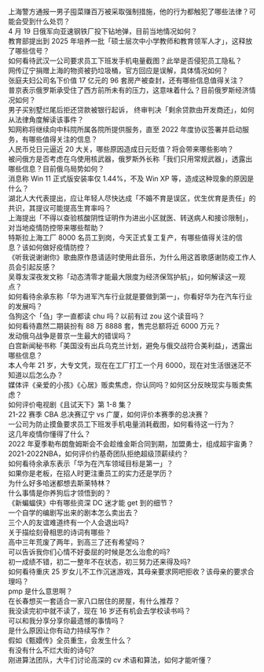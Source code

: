 上海警方通报一男子囤菜赚百万被采取强制措施，他的行为都触犯了哪些法律？可能会受到什么处罚？  
4 月 19 日俄军向亚速钢铁厂投下钻地弹，目前当地情况如何？  
教育部提出到 2025 年培养一批「硕士层次中小学教师和教育领军人才」，这释放了哪些信号？  
如何看待武汉一公司要求员工下班发手机电量截图？此举是否侵犯员工隐私？  
网传辽宁捐赠上海的物资被扔垃圾桶，官方回应是误解，具体情况如何？  
张庭夫妇公司名下价值 17 亿元的 96 套房产被查封，还有哪些信息值得关注？  
普京表示俄罗斯承受住了西方前所未有的压力，这意味着什么？目前俄罗斯经济情况如何？  
男子买别墅烂尾后拒还贷款被银行起诉， 终审判决「剩余贷款由开发商还」，如何从法律角度解读该事件？  
知网称将继续向中科院所属各院所提供服务，直至 2022 年度协议签署并启动服务，有哪些值得关注的信息？  
人民币兑日元逼近 20 大关，哪些原因造成日元贬值？将会带来哪些影响？  
被问俄方是否考虑在乌使用核武器，俄罗斯外长称「我们只用常规武器」，透露出哪些信息？目前俄乌局势如何？  
消息称 Win 11 正式版安装率仅 1.44%，不及 Win XP 等，造成这种现象的原因是什么？  
湖北人大代表提出，应让年轻人尽快达成「不婚不育是误区，优生优育是责任」的共识，其提议可能提高生育率吗？  
上海提出「不得以查验核酸阴性证明作为进出小区就医、转送病人和接诊限制」，对当地疫情防控带来哪些帮助？  
特斯拉上海工厂 8000 名员工到岗，今天正式复工复产，有哪些值得关注的信息？该如何做好疫情防控？  
《听我说谢谢你》歌曲原作恳请适时使用此音乐，为什么用这首歌感谢防疫工作人员会引起反感？  
吴尊友深夜发文称「动态清零才能最大限度为经济保驾护航」，如何解读这一观点？  
如何看待余承东称「华为进军汽车行业就是要做到第一」，你看好华为在汽车行业的发展吗？  
刍狗这个「刍」字一直都读 chu 吗？以前有过 zou 这个读音吗？  
如何看待嘉然二期装扮有 88 万 8888 套，售完总额将近 6000 万元？  
发动俄乌战争是普京一生最大的错误吗？  
白宫新闻秘书称「美国没有出兵乌克兰计划，避免与俄交战符合美利益」，透露出哪些信息？  
本人今年 21 岁，大专文凭，现在在工厂打工一个月 6000，现在对生活很迷茫不知道以后怎么办？  
媒体评《亲爱的小孩》《心居》贩卖焦虑，你认同吗？如何区分反映现实与贩卖焦虑？  
如何评价电视剧《且试天下》第 1-8 集？  
21-22 赛季 CBA 总决赛辽宁 vs 广厦，如何评价本赛季的总决赛？  
一公司为防止摸鱼要求员工下班发手机电量消耗截图，如何看待这一行为？  
这几年疫情你懂得了什么？  
2022 年夏季勒布朗詹姆斯会不会趁维金斯合同到期，加盟勇士，组成超宇宙勇？  
2021-2022NBA，如何评价约基奇团队拒绝超级顶薪续约？  
如何看待余承东表示「华为在汽车领域目标是第一」？  
如果你是老板，在招人时更注重员工的实力还是学历？  
为什么好多哈迷都想去斯莱特林？  
什么事情是你养狗后才领悟到的？  
《新蝙蝠侠》中有哪些资深 DC 迷才能 get 到的细节？  
一个自学的编剧写出来的剧本怎么卖出去？  
三个人的友谊难道终有一个人会退出吗?  
关于描绘刻骨相思的诗词有哪些？  
高中三年荒废了两年，到高三了还有希望吗？  
可以告诉我你们心情不好委屈的时候是怎么治愈的吗?  
初一成绩不错，初二一整年不在状态，初三努力还来得及吗?  
如何看待重庆 25 岁女儿不工作沉迷游戏，其母亲要求网吧拒收？该母亲的要求合理吗？  
pmp 是什么意思啊？  
在长春想买一套适合一家八口居住的房屋，有什么推荐？  
我没读完初中就不读了，现在 16 岁还有机会去学校读书吗？  
可以和我分享分享你最遗憾的事情吗？  
是什么原因让你有动力持续写作？  
假如《甄嬛传》全员重生，会发生什么？  
有没有什么不烂大街的诗句?  
刚进算法团队，大牛们讨论高深的 cv 术语和算法，如何才能听懂？  
